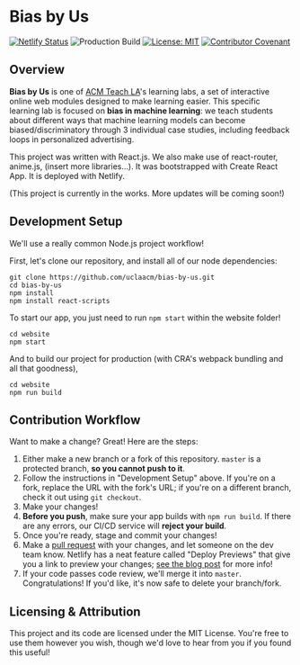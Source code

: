 # Bias by Us

[![Netlify Status](https://api.netlify.com/api/v1/badges/3853d389-4eab-44be-93f5-910b7192c9c1/deploy-status)](https://app.netlify.com/sites/infallible-mirzakhani-e36a0d/deploys)
![Production Build](https://github.com/uclaacm/bias-by-us/workflows/Production%20Build/badge.svg)
[![License: MIT](https://img.shields.io/badge/License-MIT-yellow.svg)](https://opensource.org/licenses/MIT)
[![Contributor Covenant](https://img.shields.io/badge/Contributor%20Covenant-v2.0%20adopted-ff69b4.svg)](CODE_OF_CONDUCT.md)

## Overview

**Bias by Us** is one of [ACM Teach LA](https://teachla.uclaacm.com)'s learning labs, a set of interactive online web modules designed to make learning easier. This specific learning lab is focused on **bias in machine learning**: we teach students about different ways that machine learning models can become biased/discriminatory through 3 individual case studies, including feedback loops in personalized advertising.

This project was written with React.js. We also make use of react-router, anime.js, (insert more libraries...). It was bootstrapped with Create React App. It is deployed with Netlify.

(This project is currently in the works. More updates will be coming soon!)

## Development Setup

We'll use a really common Node.js project workflow!

First, let's clone our repository, and install all of our node dependencies:

```
git clone https://github.com/uclaacm/bias-by-us.git
cd bias-by-us
npm install
npm install react-scripts
```

To start our app, you just need to run `npm start` within the website folder!

```
cd website
npm start
```

And to build our project for production (with CRA's webpack bundling and all that goodness),

```
cd website
npm run build
```

## Contribution Workflow

Want to make a change? Great! Here are the steps:

1. Either make a new branch or a fork of this repository. `master` is a protected branch, **so you cannot push to it**.
2. Follow the instructions in "Development Setup" above. If you're on a fork, replace the URL with the fork's URL; if you're on a different branch, check it out using `git checkout`.
3. Make your changes!
4. **Before you push**, make sure your app builds with `npm run build`. If there are any errors, our CI/CD service will **reject your build**.
5. Once you're ready, stage and commit your changes!
6. Make a [pull request](https://github.com/uclaacm/bias-by-us/pulls) with your changes, and let someone on the dev team know. Netlify has a neat feature called "Deploy Previews" that give you a link to preview your changes; [see the blog post](https://www.netlify.com/blog/2016/07/20/introducing-deploy-previews-in-netlify/) for more info!
7. If your code passes code review, we'll merge it into `master`. Congratulations! If you'd like, it's now safe to delete your branch/fork.

## Licensing & Attribution

This project and its code are licensed under the MIT License. You're free to use them however you wish, though we'd love to hear from you if you found this useful!
